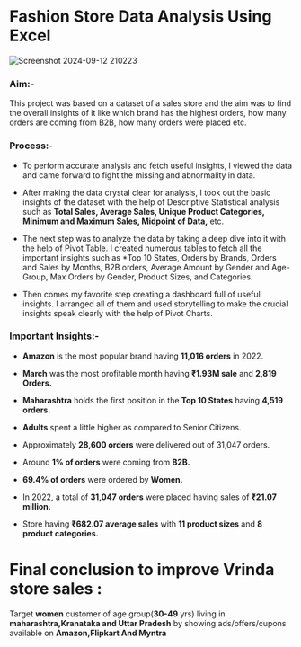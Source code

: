 # Fashion Store Data Analysis Using Excel

![Screenshot 2024-09-12 210223](https://github.com/user-attachments/assets/a8c5d806-bd75-48a3-ae19-3643eaac9626)
### Aim:-

This project was based on a dataset of a sales store and the aim was to find the overall insights of it like which brand has the highest orders, how many orders are coming from B2B, how many orders were placed etc.

### Process:-

* To perform accurate analysis and fetch useful insights, I viewed the data and came forward to fight the missing and abnormality in data.

* After making the data crystal clear for analysis, I took out the basic insights of the dataset with the help of Descriptive Statistical analysis such as **Total Sales, Average Sales, Unique Product Categories, Minimum and Maximum Sales, Midpoint of Data,** etc.

* The next step was to analyze the data by taking a deep dive into it with the help of Pivot Table. I created numerous tables to fetch all the important insights such as *Top 10 States, Orders by Brands, Orders and Sales by Months, B2B orders, Average Amount by Gender and Age-Group, Max Orders by Gender, Product Sizes, and Categories.

* Then comes my favorite step creating a dashboard full of useful insights. I arranged all of them and used storytelling to make the crucial insights speak clearly with the help of Pivot Charts.

### Important Insights:-

* **Amazon** is the most popular brand having **11,016 orders** in 2022.

* **March** was the most profitable month having **₹1.93M sale** and **2,819 Orders.**

* **Maharashtra** holds the first position in the **Top 10 States** having **4,519 orders.**

* **Adults** spent a little higher as compared to Senior Citizens.

* Approximately **28,600 orders** were delivered out of 31,047 orders.

* Around **1% of orders** were coming from **B2B.**

* **69.4% of orders** were ordered by **Women.**

* In 2022, a total of **31,047 orders** were placed having sales of **₹21.07 million.**

* Store having **₹682.07 average sales** with **11 product sizes** and **8 product categories.**

# Final conclusion to improve Vrinda store sales : 
Target **women** customer of age group(**30-49** yrs) living in **maharashtra,Kranataka and Uttar Pradesh** by showing ads/offers/cupons available on **Amazon,Flipkart And Myntra**


